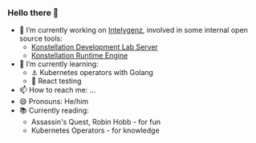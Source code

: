 ### Hello there 👋
- 🔭 I’m currently working on [Intelygenz](https://intelygenz.com/), involved in some internal open source tools:
  - [Konstellation Development Lab Server](https://github.com/konstellation-io/kdl-server)
  - [Konstellation Runtime Engine](https://github.com/konstellation-io/kre)
- 🌱 I’m currently learning:
  - ⚓ Kubernetes operators with Golang
  - 🧪 React testing
- 📫 How to reach me: ...
- 😄 Pronouns: He/him
- 📚 Currently reading:
  - Assassin's Quest, Robin Hobb - for fun
  - Kubernetes Operators - for knowledge
<!--
**JYisus/JYisus** is a ✨ _special_ ✨ repository because its `README.md` (this file) appears on your GitHub profile.

Here are some ideas to get you started:

- 🔭 I’m currently working on ...
- 🌱 I’m currently learning ...
- 👯 I’m looking to collaborate on ...
- 🤔 I’m looking for help with ...
- 💬 Ask me about ...
- 📫 How to reach me: ...
- 😄 Pronouns: ...
- ⚡ Fun fact: ...
-->
